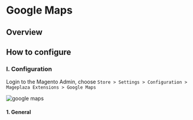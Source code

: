 # Google Maps
## Overview

## How to configure

### I. Configuration

Login to the Magento Admin, choose `Store > Settings > Configuration > Mageplaza Extensions > Google Maps`

![google maps](https://i.imgur.com/zVsKDMB.png)

#### 1. General




